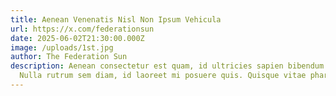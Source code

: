 ```yaml
---
title: Aenean Venenatis Nisl Non Ipsum Vehicula
url: https://x.com/federationsun
date: 2025-06-02T21:30:00.000Z
image: /uploads/1st.jpg
author: The Federation Sun
description: Aenean consectetur est quam, id ultricies sapien bibendum non.
  Nulla rutrum sem diam, id laoreet mi posuere quis. Quisque vitae pharetra ac.
---
```

